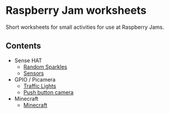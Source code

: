 # Raspberry Jam worksheets

Short worksheets for small activities for use at Raspberry Jams.

## Contents

- Sense HAT
    - [Random Sparkles](random-sparkles.md)
    - [Sensors](sense-hat-sensors.md)
- GPIO / Picamera
    - [Traffic Lights](traffic-lights.md)
    - [Push button camera](push-button-camera.md)
- Minecraft
    - [Minecraft](minecraft.md)
